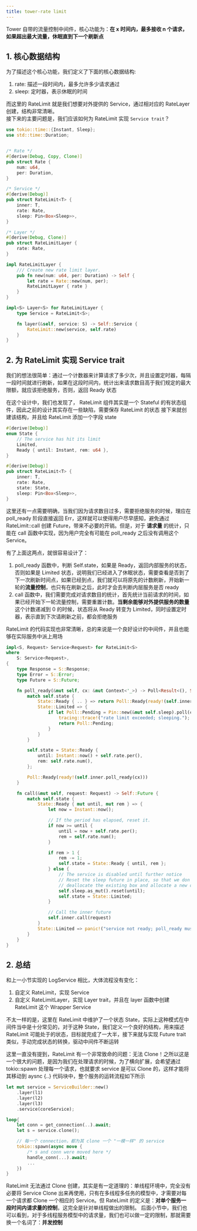 ```yaml
---
title: tower-rate limit
---
```


Tower 自带的流量控制中间件，核心功能为：**在 x 时间内，最多接收 n 个请求，如果超出最大流量，休眠直到下一个刷新点**

## 1. 核心数据结构

为了描述这个核心功能，我们定义了下面的核心数据结构:
1. rate: 描述一段时间内，最多允许多少请求通过
2. sleep: 定时器，表示休眠的时间

而这里的 RateLimit 就是我们想要对外提供的 Service，通过相对应的 RateLayer 创建，结构非常清晰。  
接下来的主要问题是，我们应该如何为 RateLimit 实现 `Service trait`？

```rust
use tokio::time::{Instant, Sleep};
use std::time::Duration;


/* Rate */
#[derive(Debug, Copy, Clone)]
pub struct Rate {
    num: u64,
    per: Duration,
}

/* Service */
#[derive(Debug)]
pub struct RateLimit<T> {
    inner: T,
    rate: Rate,
    sleep: Pin<Box<Sleep>>,
}

/* Layer */
#[derive(Debug, Clone)]
pub struct RateLimitLayer {
    rate: Rate,
}

impl RateLimitLayer {
    /// Create new rate limit layer.
    pub fn new(num: u64, per: Duration) -> Self {
        let rate = Rate::new(num, per);
        RateLimitLayer { rate }
    }
}

impl<S> Layer<S> for RateLimitLayer {
    type Service = RateLimit<S>;

    fn layer(&self, service: S) -> Self::Service {
        RateLimit::new(service, self.rate)
    }
}

```

## 2. 为 RateLimit 实现 Service trait

我们的想法很简单：通过一个计数器来计算请求了多少次，并且设置定时器，每隔一段时间就进行刷新，如果在这段时间内，统计出来请求数目高于我们规定的最大限额，就应该拒绝服务，否则，返回 Ready 状态

在这个设计中，我们也发现了， RateLimit 组件其实是一个 Stateful 的有状态组件，因此之前的设计其实存在一些缺陷，需要保存 RateLimit 的状态
接下来就创建该结构，并且给 RateLimit 添加一个字段 state

```rust
#[derive(Debug)]
enum State {
    // The service has hit its limit
    Limited,
    Ready { until: Instant, rem: u64 },
}

#[derive(Debug)]
pub struct RateLimit<T> {
    inner: T,
    rate: Rate,
    state: State,
    sleep: Pin<Box<Sleep>>,
}
```

这里还有一点需要明确，当我们因为请求数目过多，需要拒绝服务的时候，理应在 poll_ready 阶段直接返回 Err，这样就可以使得用户尽早感知，避免通过 RateLimit::call 创建 Future，带来不必要的开销。但是，对于 **请求量** 的统计，只能在 call 函数中实现，因为用户完全有可能在 poll_ready 之后没有调用这个 Service。  

有了上面这两点，就很容易设计了：
1. poll_ready 函数中，判断 Self.state，如果是 Ready，返回内部服务的状态，否则如果是 Limited 状态，说明我们已经进入了休眠状态，需要查看是否到了下一次刷新时间点，如果已经到点，我们就可以将原先的计数刷新，开始新一轮的**流量控制**，也只有在刷新之后，此时才会去判断内层服务是否 ready 
2. call 函数中，我们需要完成对请求数目的统计，首先统计当前请求的时间，如果已经开始下一轮流量控制，需要重置计数。**当剩余能够对外提供服务的数量** 这个计数递减到 0 的时候，状态将从 Ready 转变为 Limited，同时设置定时器，表示直到下次请刷新之前，都会拒绝服务

RateLimit 的代码实现也非常清晰，总的来说是一个良好设计的中间件，并且也能够在实际服务中派上用场

```rust
impl<S, Request> Service<Request> for RateLimit<S>
where
    S: Service<Request>,
{
    type Response = S::Response;
    type Error = S::Error;
    type Future = S::Future;

    fn poll_ready(&mut self, cx: &mut Context<'_>) -> Poll<Result<(), Self::Error>> {
        match self.state {
            State::Ready { .. } => return Poll::Ready(ready!(self.inner.poll_ready(cx))),
            State::Limited => {
                if let Poll::Pending = Pin::new(&mut self.sleep).poll(cx) {
                    tracing::trace!("rate limit exceeded; sleeping.");
                    return Poll::Pending;
                }
            }
        }

        self.state = State::Ready {
            until: Instant::now() + self.rate.per(),
            rem: self.rate.num(),
        };

        Poll::Ready(ready!(self.inner.poll_ready(cx)))
    }

    fn call(&mut self, request: Request) -> Self::Future {
        match self.state {
            State::Ready { mut until, mut rem } => {
                let now = Instant::now();

                // If the period has elapsed, reset it.
                if now >= until {
                    until = now + self.rate.per();
                    rem = self.rate.num();
                }

                if rem > 1 {
                    rem -= 1;
                    self.state = State::Ready { until, rem };
                } else {
                    // The service is disabled until further notice
                    // Reset the sleep future in place, so that we don't have to
                    // deallocate the existing box and allocate a new one.
                    self.sleep.as_mut().reset(until);
                    self.state = State::Limited;
                }

                // Call the inner future
                self.inner.call(request)
            }
            State::Limited => panic!("service not ready; poll_ready must be called first"),
        }
    }
}
```

## 2. 总结

和上一小节实现的 LogService 相比，大体流程没有变化：
1. 自定义 RateLimit，实现 Service
2. 自定义 RateLimitLayer，实现 Layer trait，并且在 layer 函数中创建 RateLimit 这个 Wrapper Service

不太一样的是，这里在 RateLimit 中维护了一个状态 State，实际上这种模式在中间件当中是十分常见的，对于这种 State，我们定义一个良好的结构，用来描述 RateLimit 可能处于的状态，目标就完成了一大半，接下来就与实现 Future trait 类似，手动完成状态的转换，驱动中间件不断运转

这里一直没有提到，RateLimit 有一个非常致命的问题：无法 Clone！之所以这是一个很大的问题，是因为我们在处理请求的时候，为了横向扩展，会希望通过 tokio::spawn 处理每一个请求，也就要求 service 是可以 Clone 的，这样才能将其移动到 aysnc {..} 代码块中，整个服务的运转流程如下所示

```rust
let mut service = ServiceBuilder::new()
    .layer(l1)
    .layer(l2)
    .layer(l3)
    .service(coreService);

loop{
    let conn = get_connection(..).await;
    let s = service.clone();

    // 每一个 connection，都为其 clone 一个 "一模一样" 的 service
    tokio::spawn(async move {
        /* s and conn were moved here */
        handle_conn(...).await;
        ...
    })
}
```

RateLimit 无法通过 Clone 创建，其实是有一定道理的：单线程环境中，完全没有必要将 Service Clone 出来再使用，只有在多线程多任务的模型中，才需要对每一个请求都 Clone 一个相应的 Service。但 RateLimit 的定义是：**对单个服务一段时间内请求量的控制**，这完全是针对单线程做出的限制。
后面小节中，我们也可以看到，对于多线程服务模型中的请求量，我们也可以做一定的限制，那就需要换一个名词了：**并发控制**



